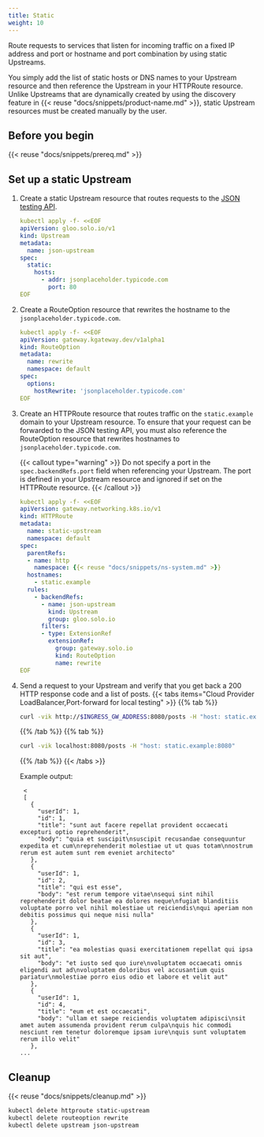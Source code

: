 ```yaml
---
title: Static
weight: 10
---
```


Route requests to services that listen for incoming traffic on a fixed IP address and port or hostname and port combination by using static Upstreams.

You simply add the list of static hosts or DNS names to your Upstream resource and then reference the Upstream in your HTTPRoute resource. Unlike Upstreams that are dynamically created by using the discovery feature in {{< reuse "docs/snippets/product-name.md" >}}, static Upstream resources must be created manually by the user.  

## Before you begin

{{< reuse "docs/snippets/prereq.md" >}}

## Set up a static Upstream

1. Create a static Upstream resource that routes requests to the [JSON testing API](http://jsonplaceholder.typicode.com/).
   ```yaml
   kubectl apply -f- <<EOF 
   apiVersion: gloo.solo.io/v1
   kind: Upstream
   metadata:
     name: json-upstream
   spec:
     static:
       hosts:
         - addr: jsonplaceholder.typicode.com
           port: 80
   EOF
   ```

2. Create a RouteOption resource that rewrites the hostname to the `jsonplaceholder.typicode.com`. 
   ```yaml
   kubectl apply -f- <<EOF
   apiVersion: gateway.kgateway.dev/v1alpha1
   kind: RouteOption
   metadata:
     name: rewrite
     namespace: default
   spec:
     options:
       hostRewrite: 'jsonplaceholder.typicode.com'
   EOF
   ```
   
3. Create an HTTPRoute resource that routes traffic on the `static.example` domain to your Upstream resource. To ensure that your request can be forwarded to the JSON testing API, you must also reference the RouteOption resource that rewrites hostnames to `jsonplaceholder.typicode.com`.
   
   {{< callout type="warning" >}}
   Do not specify a port in the `spec.backendRefs.port` field when referencing your Upstream. The port is defined in your Upstream resource and ignored if set on the HTTPRoute resource.
   {{< /callout >}}
   
   ```yaml
   kubectl apply -f- <<EOF
   apiVersion: gateway.networking.k8s.io/v1
   kind: HTTPRoute
   metadata:
     name: static-upstream
     namespace: default
   spec:
     parentRefs:
     - name: http
       namespace: {{< reuse "docs/snippets/ns-system.md" >}}
     hostnames:
       - static.example
     rules:
       - backendRefs:
         - name: json-upstream
           kind: Upstream
           group: gloo.solo.io
         filters:
         - type: ExtensionRef
           extensionRef:
             group: gateway.solo.io
             kind: RouteOption
             name: rewrite
   EOF
   ```

4. Send a request to your Upstream and verify that you get back a 200 HTTP response code and a list of posts. 
   {{< tabs items="Cloud Provider LoadBalancer,Port-forward for local testing" >}}
   {{% tab %}}
   ```sh
   curl -vik http://$INGRESS_GW_ADDRESS:8080/posts -H "host: static.example:8080" 
   ```
   {{% /tab %}}
   {{% tab %}}
   ```sh
   curl -vik localhost:8080/posts -H "host: static.example:8080" 
   ```
   {{% /tab %}}
   {{< /tabs >}}
   
   Example output: 
   ```
    < 
    [
      {  
        "userId": 1,
        "id": 1,
        "title": "sunt aut facere repellat provident occaecati excepturi optio reprehenderit",
        "body": "quia et suscipit\nsuscipit recusandae consequuntur expedita et cum\nreprehenderit molestiae ut ut quas totam\nnostrum rerum est autem sunt rem eveniet architecto"
      },
      {
        "userId": 1,
        "id": 2,
        "title": "qui est esse",
        "body": "est rerum tempore vitae\nsequi sint nihil reprehenderit dolor beatae ea dolores neque\nfugiat blanditiis voluptate porro vel nihil molestiae ut reiciendis\nqui aperiam non debitis possimus qui neque nisi nulla"
      },
      {
        "userId": 1,
        "id": 3,
        "title": "ea molestias quasi exercitationem repellat qui ipsa sit aut",
        "body": "et iusto sed quo iure\nvoluptatem occaecati omnis eligendi aut ad\nvoluptatem doloribus vel accusantium quis pariatur\nmolestiae porro eius odio et labore et velit aut"
      },
      {
        "userId": 1,
        "id": 4,
        "title": "eum et est occaecati",
        "body": "ullam et saepe reiciendis voluptatem adipisci\nsit amet autem assumenda provident rerum culpa\nquis hic commodi nesciunt rem tenetur doloremque ipsam iure\nquis sunt voluptatem rerum illo velit"
      },
   ...
   ```
   
## Cleanup

{{< reuse "docs/snippets/cleanup.md" >}}

```sh
kubectl delete httproute static-upstream
kubectl delete routeoption rewrite
kubectl delete upstream json-upstream
```
